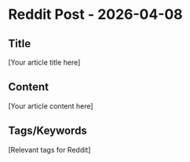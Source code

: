 # Reddit Post - 2026-04-08

## Title
[Your article title here]

## Content
[Your article content here]

## Tags/Keywords
[Relevant tags for Reddit]
